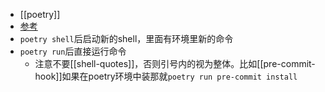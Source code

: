 - [[poetry]]
- [参考](https://python-poetry.org/docs/basic-usage/#using-your-virtual-environment)
- `poetry shell`后启动新的shell，里面有环境里新的命令
- `poetry run`后直接运行命令
  - 注意不要[[shell-quotes]]，否则引号内的视为整体。比如[[pre-commit-hook]]如果在poetry环境中装那就`poetry run pre-commit install`

